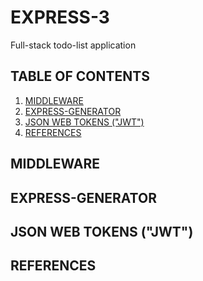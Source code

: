 # EXPRESS-3
Full-stack todo-list application

## TABLE OF CONTENTS
1. [MIDDLEWARE](#middleware)
2. [EXPRESS-GENERATOR](#express-generator)
3. [JSON WEB TOKENS ("JWT")](#json-web-tokens-("jwt"))
4. [REFERENCES](#references)

## MIDDLEWARE

## EXPRESS-GENERATOR

## JSON WEB TOKENS ("JWT")

## REFERENCES
